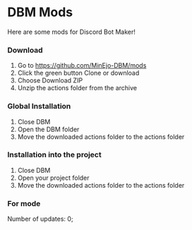 # DBM Mods
Here are some mods for Discord Bot Maker!

### Download
1. Go to https://github.com/MinEjo-DBM/mods
2. Click the green button Clone or download
3. Choose Download ZIP
4. Unzip the actions folder from the archive

### Global Installation
1. Close DBM
2. Open the DBM folder
3. Move the downloaded actions folder to the actions folder

### Installation into the project
1. Close DBM
2. Open your project folder
3. Move the downloaded actions folder to the actions folder

### For mode
Number of updates: 0;
